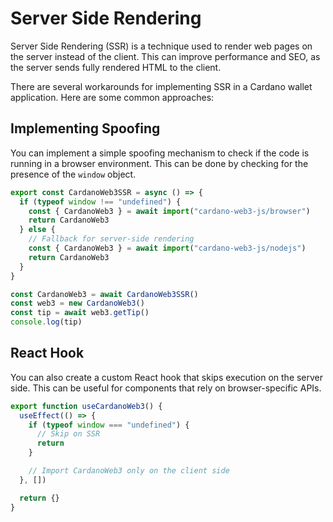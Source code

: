 # Server Side Rendering

Server Side Rendering (SSR) is a technique used to render web pages on the server instead of the client. This can improve performance and SEO, as the server sends fully rendered HTML to the client.

There are several workarounds for implementing SSR in a Cardano wallet application. Here are some common approaches:

## Implementing Spoofing
You can implement a simple spoofing mechanism to check if the code is running in a browser environment. This can be done by checking for the presence of the `window` object.

```ts
export const CardanoWeb3SSR = async () => {
  if (typeof window !== "undefined") {
    const { CardanoWeb3 } = await import("cardano-web3-js/browser")
    return CardanoWeb3
  } else {
    // Fallback for server-side rendering
    const { CardanoWeb3 } = await import("cardano-web3-js/nodejs")
    return CardanoWeb3
  }
}

const CardanoWeb3 = await CardanoWeb3SSR()
const web3 = new CardanoWeb3()
const tip = await web3.getTip()
console.log(tip)
```

## React Hook

You can also create a custom React hook that skips execution on the server side. This can be useful for components that rely on browser-specific APIs.

```ts
export function useCardanoWeb3() {
  useEffect(() => {
    if (typeof window === "undefined") {
      // Skip on SSR
      return
    }

    // Import CardanoWeb3 only on the client side
  }, [])

  return {}
}
